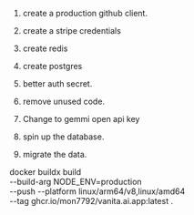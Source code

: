 1. create a production github client.
2. create a stripe credentials
3. create redis
4. create postgres
5. better auth secret. 
6. remove unused code.

6. Change to gemmi open api key



1. spin up the database.
2. migrate the data.


docker buildx build \
--build-arg NODE_ENV=production \
--push --platform linux/arm64/v8,linux/amd64 \
--tag ghcr.io/mon7792/vanita.ai.app:latest .